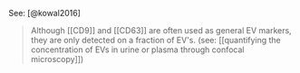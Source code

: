 See: [@kowal2016]

> Although [[CD9]] and [[CD63]] are often used as general EV markers, they are only detected on a fraction of EV's. (see: [[quantifying the concentration of EVs in urine or plasma through confocal microscopy]])